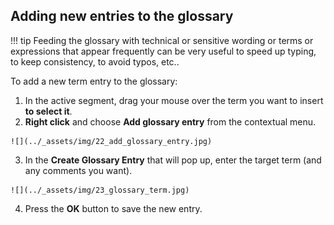 ## Adding new entries to the glossary

!!! tip 
    Feeding the glossary with technical or sensitive wording or terms or expressions that appear frequently can be very useful to speed up typing, to keep consistency, to avoid typos, etc.. 

To add a new term entry to the glossary:

  1. In the active segment, drag your mouse over the term you want to insert **to select it**.
  2. **Right click** and choose **Add glossary entry** from the contextual menu.

	![](../_assets/img/22_add_glossary_entry.jpg)
  
  3. In the **Create Glossary Entry** that will pop up, enter the target term (and any comments you want).

	![](../_assets/img/23_glossary_term.jpg)
  
  4. Press the **OK** button to save the new entry.